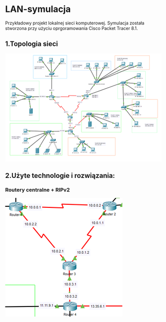 # LAN-symulacja
Przykładowy projekt lokalnej sieci komputerowej. Symulacja została stworzona przy użyciu oprgoramowania Cisco Packet Tracer 8.1.



## 1.Topologia sieci
![Alt text](images/image-000.png)




## 2.Użyte technologie i rozwiązania:



### Routery centralne + RIPv2
![Alt text](images/image-001.png)

